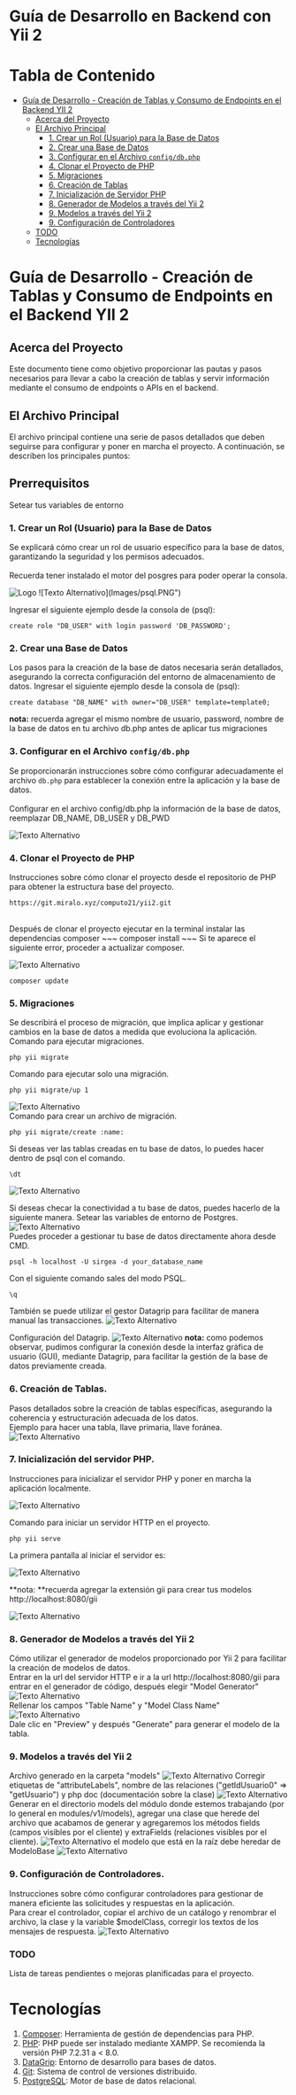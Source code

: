 # Guía de Desarrollo en Backend con Yii 2

# Tabla de Contenido

- [Guía de Desarrollo - Creación de Tablas y Consumo de Endpoints en el Backend YII 2](#guía-de-desarrollo---creación-de-tablas-y-consumo-de-endpoints-en-el-backend-yii-2)
  - [Acerca del Proyecto](#acerca-del-proyecto)
  - [El Archivo Principal](#el-archivo-principal)
    - [1. Crear un Rol (Usuario) para la Base de Datos](#1-crear-un-rol-usuario-para-la-base-de-datos)
    - [2. Crear una Base de Datos](#2-crear-una-base-de-datos)
    - [3. Configurar en el Archivo `config/db.php`](#3-configurar-en-el-archivo-configdbphp)
    - [4. Clonar el Proyecto de PHP](#4-clonar-el-proyecto-de-php)
    - [5. Migraciones](#5-migraciones)
    - [6. Creación de Tablas](#6-creación-de-tablas)
    - [7. Inicialización de Servidor PHP](#7-inicialización-de-servidor-php)
    - [8. Generador de Modelos a través del Yii 2](#8-generador-de-modelos-a-través-del-yii-2)
    - [9. Modelos a través del Yii 2](#9-modelos-a-través-del-yii-2)
    - [9. Configuración de Controladores](#9-configuración-de-controladores)
  - [TODO](#todo)
  - [Tecnologías](#tecnologías)

# Guía de Desarrollo - Creación de Tablas y Consumo de Endpoints en el Backend YII 2

## Acerca del Proyecto

Este documento tiene como objetivo proporcionar las pautas y pasos necesarios para llevar a cabo la creación de tablas y servir información mediante el consumo de endpoints o APIs en el backend.

## El Archivo Principal

El archivo principal contiene una serie de pasos detallados que deben seguirse para configurar y poner en marcha el proyecto. A continuación, se describen los principales puntos:

## Prerrequisitos

Setear tus variables de entorno

### 1. Crear un Rol (Usuario) para la Base de Datos

Se explicará cómo crear un rol de usuario específico para la base de datos, garantizando la seguridad y los permisos adecuados.
<br><br>Recuerda tener instalado el motor del posgres para poder operar la consola.

<img src="Images/psql.PNG" alt="Logo">
![Texto Alternativo](Images/psql.PNG")

Ingresar el siguiente ejemplo desde la consola de (psql):

```
create role "DB_USER" with login password 'DB_PASSWORD';
```

### 2. Crear una Base de Datos

Los pasos para la creación de la base de datos necesaria serán detallados, asegurando la correcta configuración del entorno de almacenamiento de datos.
Ingresar el siguiente ejemplo desde la consola de (psql):

```
create database "DB_NAME" with owner="DB_USER" template=template0;
```

**nota:** recuerda agregar el mismo nombre de usuario, password, nombre de la base de datos en tu archivo db.php antes de aplicar tus migraciones

### 3. Configurar en el Archivo `config/db.php`

Se proporcionarán instrucciones sobre cómo configurar adecuadamente el archivo `db.php` para establecer la conexión entre la aplicación y la base de datos.
<br>
<br>
Configurar en el archivo config/db.php la información de la base de datos, reemplazar DB_NAME, DB_USER y DB_PWD

![Texto Alternativo](Images/db.png")

### 4. Clonar el Proyecto de PHP

Instrucciones sobre cómo clonar el proyecto desde el repositorio de PHP para obtener la estructura base del proyecto.

```
https://git.miralo.xyz/computo21/yii2.git
```

<br>
Después de clonar el proyecto ejecutar en la terminal instalar las dependencias composer
~~~
composer install
~~~
Si te aparece el siguiente error, proceder a actualizar composer.

![Texto Alternativo](Images/composer_error.png")

```
composer update
```

### 5. Migraciones

Se describirá el proceso de migración, que implica aplicar y gestionar cambios en la base de datos a medida que evoluciona la aplicación.
<br>
Comando para ejecutar migraciones.

```
php yii migrate
```

Comando para ejecutar solo una migración.

```
php yii migrate/up 1
```

![Texto Alternativo](Images/archivo_de_migracion.png")
<br>
Comando para crear un archivo de migración.

```
php yii migrate/create :name:
```

Si deseas ver las tablas creadas en tu base de datos, lo puedes hacer dentro de psql con el comando.

```
\dt
```

![Texto Alternativo](Images/dt.png")

Si deseas checar la conectividad a tu base de datos, puedes hacerlo de la siguiente manera.
Setear las variables de entorno de Postgres.
<br>
![Texto Alternativo](Images/psql_enviroment.PNG")
<br>
Puedes proceder a gestionar tu base de datos directamente ahora desde CMD.

```
psql -h localhost -U sirgea -d your_database_name
```

Con el siguiente comando sales del modo PSQL.

```
\q
```

También se puede utilizar el gestor Datagrip para facilitar de manera manual las transacciones.
![Texto Alternativo](Images/cmd_gestor.PNG")

Configuración del Datagrip.
![Texto Alternativo](Images/datagrip_config.gif")
**nota:** como podemos observar, pudimos configurar la conexión desde la interfaz gráfica de usuario (GUI), mediante Datagrip, para facilitar la gestión de la base de datos previamente creada.

### 6. Creación de Tablas.

Pasos detallados sobre la creación de tablas específicas, asegurando la coherencia y estructuración adecuada de los datos.
<br>
Ejemplo para hacer una tabla, llave primaria, llave foránea.
![Texto Alternativo](Images/tabla.png")

### 7. Inicialización del servidor PHP.

Instrucciones para inicializar el servidor PHP y poner en marcha la aplicación localmente.
<br>

![Texto Alternativo](Images/iniciar_un_servidor_HTTP.png")

Comando para iniciar un servidor HTTP en el proyecto.

```
php yii serve
```

La primera pantalla al iniciar el servidor es:

![Texto Alternativo](Images/primer_pantalla_server.png")

**nota: **recuerda agregar la extensión gii para crear tus modelos http://localhost:8080/gii

![Texto Alternativo](Images/Model_Generator.png")

### 8. Generador de Modelos a través del Yii 2

Cómo utilizar el generador de modelos proporcionado por Yii 2 para facilitar la creación de modelos de datos.
<br>
Entrar en la url del servidor HTTP e ir a la url http://localhost:8080/gii para entrar en el generador de código, después elegir "Model Generator"
![Texto Alternativo](Images/Model_Generator_1.png")
<br>
Rellenar los campos "Table Name" y "Model Class Name"
![Texto Alternativo](Images/Model_Generator_2.png")
<br>
Dale clic en "Preview" y después "Generate" para generar el modelo de la tabla.

### 9. Modelos a través del Yii 2

Archivo generado en la carpeta "models"
![Texto Alternativo](Images/models.png")
Corregir etiquetas de "attributeLabels", nombre de las relaciones ("getIdUsuario0" => "getUsuario") y php doc (documentación sobre la clase)
![Texto Alternativo](Images/corregir_attributeLabels.png")
Generar en el directorio models del módulo donde estemos trabajando (por lo general en modules/v1/models), agregar una clase que herede del archivo que acabamos de generar y agregaremos los métodos fields (campos visibles por el cliente) y extraFields (relaciones visibles por el cliente).
![Texto Alternativo](Images/directorio_models.png")
el modelo que está en la raíz debe heredar de ModeloBase
![Texto Alternativo](Images/herencia_modelo_base.png")

### 9. Configuración de Controladores.

Instrucciones sobre cómo configurar controladores para gestionar de manera eficiente las solicitudes y respuestas en la aplicación.
<br>
Para crear el controlador, copiar el archivo de un catálogo y renombrar el archivo, la clase y la variable $modelClass, corregir los textos de los mensajes de respuesta.
![Texto Alternativo](Images/creacion_controlador.png")

### TODO

Lista de tareas pendientes o mejoras planificadas para el proyecto.

# Tecnologías

1. [Composer](https://getcomposer.org/): Herramienta de gestión de dependencias para PHP.
2. [PHP](https://www.php.net/): PHP puede ser instalado mediante XAMPP. Se recomienda la versión PHP 7.2.31 a < 8.0.
3. [DataGrip](https://www.jetbrains.com/datagrip/): Entorno de desarrollo para bases de datos.
4. [Git](https://git-scm.com/): Sistema de control de versiones distribuido.
5. [PostgreSQL](https://www.postgresql.org/): Motor de base de datos relacional.
